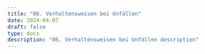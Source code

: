 ```yaml
---
title: "06. Verhaltensweisen bei Unfällen"
date: 2024-04-07
draft: false
type: docs
description: "06. Verhaltensweisen bei Unfällen description"
---
```



